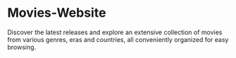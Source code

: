 # Movies-Website
Discover the latest releases and explore an extensive collection of movies from various genres, eras and countries, all conveniently organized for easy browsing.
